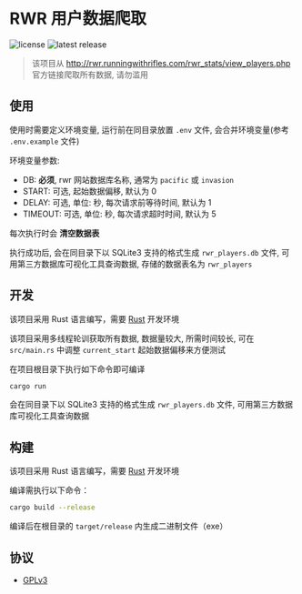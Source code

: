 # RWR 用户数据爬取

![license](https://badgen.net/github/license/Kreedzt/rwr-players-scraper)
![latest release](https://badgen.net/github/release/Kreedzt/rwr-players-scraper)

> 该项目从 http://rwr.runningwithrifles.com/rwr_stats/view_players.php 官方链接爬取所有数据, 请勿滥用

## 使用

使用时需要定义环境变量, 运行前在同目录放置 `.env` 文件, 会合并环境变量(参考 `.env.example` 文件)

环境变量参数:
- DB: **必须**, rwr 网站数据库名称, 通常为 `pacific` 或 `invasion`
- START: 可选, 起始数据偏移, 默认为 0
- DELAY: 可选, 单位: 秒, 每次请求前等待时间, 默认为 1
- TIMEOUT: 可选, 单位: 秒, 每次请求超时时间, 默认为 5

每次执行时会 **清空数据表**

执行成功后, 会在同目录下以 SQLite3 支持的格式生成 `rwr_players.db` 文件, 可用第三方数据库可视化工具查询数据, 存储的数据表名为 `rwr_players`

## 开发

该项目采用 Rust 语言编写，需要 [Rust](https://www.rust-lang.org/) 开发环境

该项目采用多线程轮训获取所有数据, 数据量较大, 所需时间较长, 可在 `src/main.rs` 中调整 `current_start` 起始数据偏移来方便测试

在项目根目录下执行如下命令即可编译
``` sh
cargo run
```

会在同目录下以 SQLite3 支持的格式生成 `rwr_players.db` 文件, 可用第三方数据库可视化工具查询数据

## 构建

该项目采用 Rust 语言编写，需要 [Rust](https://www.rust-lang.org/) 开发环境

编译需执行以下命令：
```bash
cargo build --release
```

编译后在根目录的 `target/release` 内生成二进制文件（exe）

## 协议

- [GPLv3](https://opensource.org/licenses/GPL-3.0)
